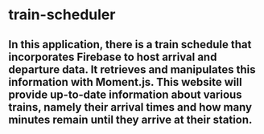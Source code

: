 # train-scheduler
## In this application, there is a train schedule that incorporates Firebase to host arrival and departure data. It retrieves and manipulates this information with Moment.js. This website will provide up-to-date information about various trains, namely their arrival times and how many minutes remain until they arrive at their station.
